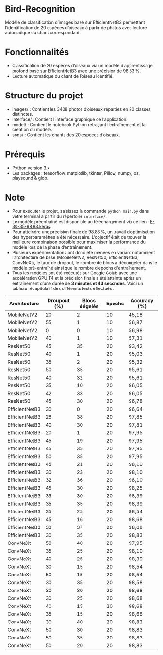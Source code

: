 # Bird-Recognition
Modèle de classification d’images basé sur EfficientNetB3 permettant l’identification de 20 espèces d’oiseaux à partir de photos avec lecture automatique du chant correspondant.

# Fonctionnalités 
- Classification de 20 espèces d’oiseaux via un modèle d’apprentissage profond basé sur EfficientNetB3 avec une précision de 98.83 %.
- Lecture automatique du chant de l’oiseau identifié.

# Structure du projet
- images/ : Contient les 3408 photos d’oiseaux réparties en 20 classes distinctes.
- interface/ : Contient l’interface graphique de l’application.
- model/ : Contient le notebook Python retraçant l’entraînement et la création du modèle.
- sons/ : Contient les chants des 20 espèces d’oiseaux.

# Prérequis
- Python version 3.x
- Les packages : tensorflow, matplotlib, tkinter, Pillow, numpy, os, playsound & glob.

# Note
- Pour exécuter le projet, saisissez la commande `python main.py` dans votre terminal à partir du répertoire `interface/`.
- Le modèle préentraîné est disponible au téléchargement via ce lien : [E-30-35-98,83.keras](https://drive.google.com/file/d/1lv2bGIFW4VsZqR-HX_lc6dKgVCMoSaL1/view?usp=drive_link).
- Pour atteindre une précision finale de 98.83 %, un travail d’optimisation des hyperparamètres a été nécessaire. L’objectif était de trouver la meilleure combinaison possible pour maximiser la performance du modèle lors de la phase d’entraînement.
- Plusieurs expérimentations ont donc été menées en variant notamment l’architecture de base (MobileNetV2, ResNet50, EfficientNetB3, ConvNeXt), le taux de dropout, le nombre de blocs à décongeler dans le modèle pré-entraîné ainsi que le nombre d’epochs d'entraînement.
- Tous les modèles ont été exécutés sur Google Colab avec une accélération GPU T4 et la précision finale a été atteinte après un entraînement d’une durée de **3 minutes et 43 secondes**. Voici un tableau récapitulatif des différents tests effectués :

<div align="center">
<table>
  <thead>
    <tr>
      <th>Architecture</th>
      <th>Droupout (%)</th>
      <th>Blocs dégelés</th>
      <th>Epochs</th>
      <th>Accuracy (%)</th>
    </tr>
  </thead>
  <tbody>
    <tr><td>MobileNetV2</td><td>20</td><td>2</td><td>10</td><td>45,18</td></tr>
    <tr><td>MobileNetV2</td><td>55</td><td>1</td><td>10</td><td>56,87</td></tr>
    <tr><td>MobileNetV2</td><td>0</td><td>0</td><td>10</td><td>56,98</td></tr>
    <tr><td>MobileNetV2</td><td>40</td><td>1</td><td>10</td><td>57,31</td></tr>
    <tr><td>ResNet50</td><td>45</td><td>35</td><td>20</td><td>93,42</td></tr>
    <tr><td>ResNet50</td><td>40</td><td>1</td><td>20</td><td>95,03</td></tr>
    <tr><td>ResNet50</td><td>35</td><td>2</td><td>20</td><td>95,32</td></tr>
    <tr><td>ResNet50</td><td>50</td><td>35</td><td>20</td><td>95,61</td></tr>
    <tr><td>ResNet50</td><td>40</td><td>32</td><td>20</td><td>95,61</td></tr>
    <tr><td>ResNet50</td><td>35</td><td>10</td><td>20</td><td>96,05</td></tr>
    <tr><td>ResNet50</td><td>42</td><td>33</td><td>20</td><td>96,05</td></tr>
    <tr><td>ResNet50</td><td>45</td><td>30</td><td>20</td><td>96,78</td></tr>
    <tr><td>EfficientNetB3</td><td>30</td><td>0</td><td>20</td><td>96,64</td></tr>
    <tr><td>EfficientNetB3</td><td>28</td><td>38</td><td>20</td><td>97,85</td></tr>
    <tr><td>EfficientNetB3</td><td>40</td><td>30</td><td>20</td><td>97,81</td></tr>
    <tr><td>EfficientNetB3</td><td>20</td><td>1</td><td>20</td><td>97,95</td></tr>
    <tr><td>EfficientNetB3</td><td>45</td><td>19</td><td>20</td><td>97,95</td></tr>
    <tr><td>EfficientNetB3</td><td>45</td><td>35</td><td>20</td><td>97,95</td></tr>
    <tr><td>EfficientNetB3</td><td>50</td><td>35</td><td>20</td><td>97,95</td></tr>
    <tr><td>EfficientNetB3</td><td>45</td><td>21</td><td>20</td><td>98,10</td></tr>
    <tr><td>EfficientNetB3</td><td>30</td><td>23</td><td>20</td><td>98,10</td></tr>
    <tr><td>EfficientNetB3</td><td>32</td><td>36</td><td>20</td><td>98,10</td></tr>
    <tr><td>EfficientNetB3</td><td>45</td><td>30</td><td>20</td><td>98,25</td></tr>
    <tr><td>EfficientNetB3</td><td>35</td><td>30</td><td>20</td><td>98,39</td></tr>
    <tr><td>EfficientNetB3</td><td>35</td><td>35</td><td>20</td><td>98,39</td></tr>
    <tr><td>EfficientNetB3</td><td>35</td><td>25</td><td>20</td><td>98,54</td></tr>
    <tr><td>EfficientNetB3</td><td>45</td><td>16</td><td>20</td><td>98,68</td></tr>
    <tr><td>EfficientNetB3</td><td>33</td><td>37</td><td>20</td><td>98,68</td></tr>
    <tr><td>EfficientNetB3</td><td>30</td><td>35</td><td>20</td><td>98,83</td></tr>
    <tr><td>ConvNeXt</td><td>50</td><td>40</td><td>20</td><td>97,95</td></tr>
    <tr><td>ConvNeXt</td><td>35</td><td>25</td><td>20</td><td>98,10</td></tr>
    <tr><td>ConvNeXt</td><td>40</td><td>25</td><td>20</td><td>98,39</td></tr>
    <tr><td>ConvNeXt</td><td>30</td><td>15</td><td>20</td><td>98,54</td></tr>
    <tr><td>ConvNeXt</td><td>50</td><td>15</td><td>20</td><td>98,54</td></tr>
    <tr><td>ConvNeXt</td><td>30</td><td>35</td><td>20</td><td>98,58</td></tr>
    <tr><td>ConvNeXt</td><td>30</td><td>30</td><td>20</td><td>98,68</td></tr>
    <tr><td>ConvNeXt</td><td>30</td><td>25</td><td>20</td><td>98,68</td></tr>
    <tr><td>ConvNeXt</td><td>40</td><td>15</td><td>20</td><td>98,68</td></tr>
    <tr><td>ConvNeXt</td><td>35</td><td>15</td><td>20</td><td>98,68</td></tr>
    <tr><td>ConvNeXt</td><td>30</td><td>40</td><td>20</td><td>98,83</td></tr>
    <tr><td>ConvNeXt</td><td>50</td><td>30</td><td>20</td><td>98,83</td></tr>
    <tr><td>ConvNeXt</td><td>50</td><td>35</td><td>20</td><td>98,83</td></tr>
    <tr><td>ConvNeXt</td><td>50</td><td>20</td><td>20</td><td>98,83</td></tr>
  </tbody>
</table>
</div>